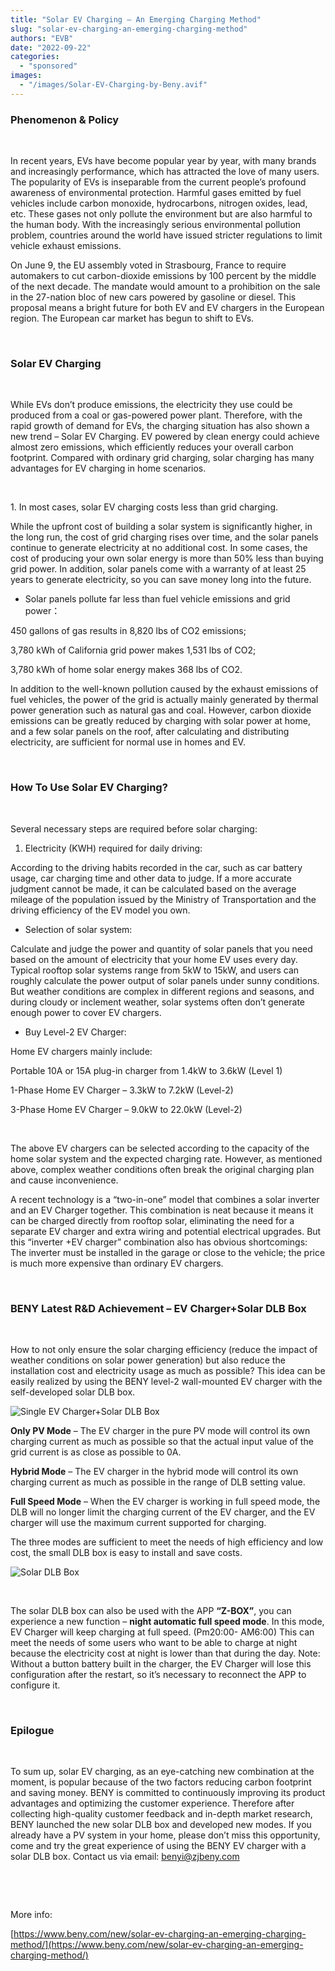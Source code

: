 ```yaml
---
title: "Solar EV Charging – An Emerging Charging Method"
slug: "solar-ev-charging-an-emerging-charging-method"
authors: "EVB"
date: "2022-09-22"
categories: 
  - "sponsored"
images: 
  - "/images/Solar-EV-Charging-by-Beny.avif"
---
```


### Phenomenon & Policy

 

In recent years, EVs have become popular year by year, with many brands and increasingly performance, which has attracted the love of many users. The popularity of EVs is inseparable from the current people’s profound awareness of environmental protection. Harmful gases emitted by fuel vehicles include carbon monoxide, hydrocarbons, nitrogen oxides, lead, etc. These gases not only pollute the environment but are also harmful to the human body. With the increasingly serious environmental pollution problem, countries around the world have issued stricter regulations to limit vehicle exhaust emissions.

On June 9, the EU assembly voted in Strasbourg, France to require automakers to cut carbon-dioxide emissions by 100 percent by the middle of the next decade. The mandate would amount to a prohibition on the sale in the 27-nation bloc of new cars powered by gasoline or diesel. This proposal means a bright future for both EV and EV chargers in the European region. The European car market has begun to shift to EVs.

 

### Solar EV Charging

 

While EVs don’t produce emissions, the electricity they use could be produced from a coal or gas-powered power plant. Therefore, with the rapid growth of demand for EVs, the charging situation has also shown a new trend – Solar EV Charging. EV powered by clean energy could achieve almost zero emissions, which efficiently reduces your overall carbon footprint. Compared with ordinary grid charging, solar charging has many advantages for EV charging in home scenarios.

 

1\. In most cases, solar EV charging costs less than grid charging.

While the upfront cost of building a solar system is significantly higher, in the long run, the cost of grid charging rises over time, and the solar panels continue to generate electricity at no additional cost. In some cases, the cost of producing your own solar energy is more than 50% less than buying grid power. In addition, solar panels come with a warranty of at least 25 years to generate electricity, so you can save money long into the future.

- Solar panels pollute far less than fuel vehicle emissions and grid power：

450 gallons of gas results in 8,820 lbs of CO2 emissions;

3,780 kWh of California grid power makes 1,531 lbs of CO2;

3,780 kWh of home solar energy makes 368 lbs of CO2.

In addition to the well-known pollution caused by the exhaust emissions of fuel vehicles, the power of the grid is actually mainly generated by thermal power generation such as natural gas and coal. However, carbon dioxide emissions can be greatly reduced by charging with solar power at home, and a few solar panels on the roof, after calculating and distributing electricity, are sufficient for normal use in homes and EV.

 

### How To Use Solar EV Charging?

 

Several necessary steps are required before solar charging:

1. Electricity (KWH) required for daily driving:

According to the driving habits recorded in the car, such as car battery usage, car charging time and other data to judge. If a more accurate judgment cannot be made, it can be calculated based on the average mileage of the population issued by the Ministry of Transportation and the driving efficiency of the EV model you own.

- Selection of solar system:

Calculate and judge the power and quantity of solar panels that you need based on the amount of electricity that your home EV uses every day. Typical rooftop solar systems range from 5kW to 15kW, and users can roughly calculate the power output of solar panels under sunny conditions. But weather conditions are complex in different regions and seasons, and during cloudy or inclement weather, solar systems often don’t generate enough power to cover EV chargers.

- Buy Level-2 EV Charger:

Home EV chargers mainly include:

Portable 10A or 15A plug-in charger from 1.4kW to 3.6kW (Level 1)

1-Phase Home EV Charger – 3.3kW to 7.2kW (Level-2)

3-Phase Home EV Charger – 9.0kW to 22.0kW (Level-2)

 

The above EV chargers can be selected according to the capacity of the home solar system and the expected charging rate. However, as mentioned above, complex weather conditions often break the original charging plan and cause inconvenience.

A recent technology is a “two-in-one” model that combines a solar inverter and an EV Charger together. This combination is neat because it means it can be charged directly from rooftop solar, eliminating the need for a separate EV charger and extra wiring and potential electrical upgrades. But this “inverter +EV charger” combination also has obvious shortcomings: The inverter must be installed in the garage or close to the vehicle; the price is much more expensive than ordinary EV chargers.

 

### BENY Latest R&D Achievement – EV Charger+Solar DLB Box

 

How to not only ensure the solar charging efficiency (reduce the impact of weather conditions on solar power generation) but also reduce the installation cost and electricity usage as much as possible? This idea can be easily realized by using the BENY level-2 wall-mounted EV charger with the self-developed solar DLB box.

![Single EV Charger+Solar DLB Box](images/Solar-EV-Charging-4.avif) 

**Only PV Mode** – The EV charger in the pure PV mode will control its own charging current as much as possible so that the actual input value of the grid current is as close as possible to 0A.

**Hybrid Mode** – The EV charger in the hybrid mode will control its own charging current as much as possible in the range of DLB setting value.

**Full Speed Mode** – When the EV charger is working in full speed mode, the DLB will no longer limit the charging current of the EV charger, and the EV charger will use the maximum current supported for charging.

The three modes are sufficient to meet the needs of high efficiency and low cost, the small DLB box is easy to install and save costs.

![Solar DLB Box](images/Solar-EV-Charging-5.avif)

 

The solar DLB box can also be used with the APP **“Z-BOX”**, you can experience a new function – **night automatic full speed mode**. In this mode, EV Charger will keep charging at full speed. (Pm20:00- AM6:00) This can meet the needs of some users who want to be able to charge at night because the electricity cost at night is lower than that during the day. Note: Without a button battery built in the charger, the EV Charger will lose this configuration after the restart, so it’s necessary to reconnect the APP to configure it.

 

### Epilogue

 

To sum up, solar EV charging, as an eye-catching new combination at the moment, is popular because of the two factors reducing carbon footprint and saving money. BENY is committed to continuously improving its product advantages and optimizing the customer experience. Therefore after collecting high-quality customer feedback and in-depth market research, BENY launched the new solar DLB box and developed new modes. If you already have a PV system in your home, please don’t miss this opportunity, come and try the great experience of using the BENY EV charger with a solar DLB box. Contact us via email: [benyi@zjbeny.com](mailto:benyi@zjbeny.com)

 

 

More info:

[https://www.beny.com/new/solar-ev-charging-an-emerging-charging-method/](https://www.beny.com/new/solar-ev-charging-an-emerging-charging-method/)

